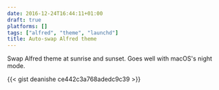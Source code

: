 ```yaml
---
date: 2016-12-24T16:44:11+01:00
draft: true
platforms: []
tags: ["alfred", "theme", "launchd"]
title: Auto-swap Alfred theme
---
```


Swap Alfred theme at sunrise and sunset. Goes well with macOS's night mode.

{{< gist deanishe ce442c3a768adedc9c39 >}}
